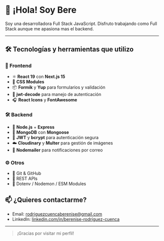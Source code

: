 # 👋 ¡Hola! Soy Bere

Soy una desarrolladora Full Stack JavaScript. Disfruto trabajando como Full Stack aunque me apasiona mas el backend.

---

## 🛠 Tecnologías y herramientas que utilizo

### 🧩 Frontend
- ⚛️ **React 19** con **Next.js 15**
- 🎨 **CSS Modules**
- 📦 **Formik** y **Yup** para formularios y validación
- 🔐 **jwt-decode** para manejo de autenticación
- 🎧 **React Icons** y **FontAwesome**

### 🛠 Backend
- 🚀 **Node.js** + **Express**
- 🧠 **MongoDB** con **Mongoose**
- 🔐 **JWT** y **bcrypt** para autenticación segura
- ☁️ **Cloudinary** y **Multer** para gestión de imágenes
- 📩 **Nodemailer** para notificaciones por correo

### ⚙️ Otros
- 🐙 Git & GitHub
- 📁 REST APIs
- 🧪 Dotenv / Nodemon / ESM Modules


## 📫 ¿Quieres contactarme?

- Email: rodriguezcuencaberenise@gmail.com
- LinkedIn: [linkedin.com/in/berenise-rodríguez-cuenca](www.linkedin.com/in/berenise-rodríguez-cuenca-94925615b)


---

> ¡Gracias por visitar mi perfil!


<!--
**berenise7/berenise7** is a ✨ _special_ ✨ repository because its `README.md` (this file) appears on your GitHub profile.

Here are some ideas to get you started:

- 🔭 I’m currently working on ...
- 🌱 I’m currently learning ...
- 👯 I’m looking to collaborate on ...
- 🤔 I’m looking for help with ...
- 💬 Ask me about ...
- 📫 How to reach me: ...
- 😄 Pronouns: ...
- ⚡ Fun fact: ...
-->
